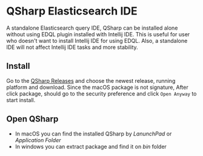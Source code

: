 # QSharp Elasticsearch IDE

A standalone Elasticsearch query IDE, QSharp can be installed alone without using EDQL plugin installed with Intellij
IDE. This is useful for user who doesn't want to install Intellij IDE for using EDQL. Also, a standalone IDE will not
affect Intellij IDE tasks and more stability.

## Install

Go to the [QSharp Releases](https://github.com/chengpohi/edql/releases) and choose the newest release, running platform
and download. Since the macOS package is not signature, After click package, should go to the security
preference and click `Open Anyway` to start install.

## Open QSharp

- In macOS you can find the installed QSharp by *LanunchPad* or *Application Folder*
- In windows you can extract package and find it on *bin* folder
